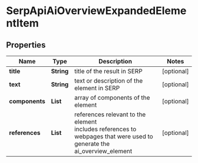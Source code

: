 # SerpApiAiOverviewExpandedElementItem


## Properties

| Name | Type | Description | Notes |
|------------ | ------------- | ------------- | -------------|
**title** | **String** | title of the result in SERP |[optional]|
**text** | **String** | text or description of the element in SERP |[optional]|
**components** | **List<AiOverviewExpandedComponent>** | array of components of the element |[optional]|
**references** | **List<AiAiOverviewReferenceInfo>** | references relevant to the element<br>includes references to webpages that were used to generate the ai_overview_element |[optional]|